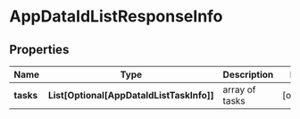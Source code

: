 # AppDataIdListResponseInfo


## Properties

| Name | Type | Description | Notes |
|------------ | ------------- | ------------- | -------------|
**tasks** | **List[Optional[AppDataIdListTaskInfo]]** | array of tasks |[optional]|